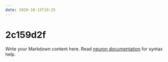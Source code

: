 ```yaml
---
date: 2020-10-15T19:25
---
```


# 2c159d2f

Write your Markdown content here. Read [neuron documentation](https://neuron.zettel.page/2011404.html) for syntax help.


